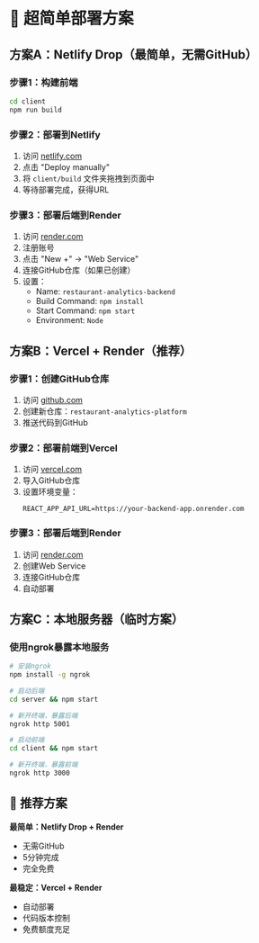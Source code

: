 # 🚀 超简单部署方案

## 方案A：Netlify Drop（最简单，无需GitHub）

### 步骤1：构建前端
```bash
cd client
npm run build
```

### 步骤2：部署到Netlify
1. 访问 [netlify.com](https://netlify.com)
2. 点击 "Deploy manually"
3. 将 `client/build` 文件夹拖拽到页面中
4. 等待部署完成，获得URL

### 步骤3：部署后端到Render
1. 访问 [render.com](https://render.com)
2. 注册账号
3. 点击 "New +" → "Web Service"
4. 连接GitHub仓库（如果已创建）
5. 设置：
   - Name: `restaurant-analytics-backend`
   - Build Command: `npm install`
   - Start Command: `npm start`
   - Environment: `Node`

## 方案B：Vercel + Render（推荐）

### 步骤1：创建GitHub仓库
1. 访问 [github.com](https://github.com)
2. 创建新仓库：`restaurant-analytics-platform`
3. 推送代码到GitHub

### 步骤2：部署前端到Vercel
1. 访问 [vercel.com](https://vercel.com)
2. 导入GitHub仓库
3. 设置环境变量：
   ```
   REACT_APP_API_URL=https://your-backend-app.onrender.com
   ```

### 步骤3：部署后端到Render
1. 访问 [render.com](https://render.com)
2. 创建Web Service
3. 连接GitHub仓库
4. 自动部署

## 方案C：本地服务器（临时方案）

### 使用ngrok暴露本地服务
```bash
# 安装ngrok
npm install -g ngrok

# 启动后端
cd server && npm start

# 新开终端，暴露后端
ngrok http 5001

# 启动前端
cd client && npm start

# 新开终端，暴露前端
ngrok http 3000
```

## 🎯 推荐方案

**最简单：Netlify Drop + Render**
- 无需GitHub
- 5分钟完成
- 完全免费

**最稳定：Vercel + Render**
- 自动部署
- 代码版本控制
- 免费额度充足

